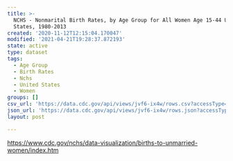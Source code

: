 ```yaml
---
title: >-
  NCHS - Nonmarital Birth Rates, by Age Group for All Women Age 15-44 United
  States, 1980-2013
created: '2020-11-12T12:15:04.170047'
modified: '2021-04-21T19:28:37.872193'
state: active
type: dataset
tags:
  - Age Group
  - Birth Rates
  - Nchs
  - United States
  - Women
groups: []
csv_url: 'https://data.cdc.gov/api/views/jvf6-ix4w/rows.csv?accessType=DOWNLOAD'
json_url: 'https://data.cdc.gov/api/views/jvf6-ix4w/rows.json?accessType=DOWNLOAD'
layout: post

---
```

https://www.cdc.gov/nchs/data-visualization/births-to-unmarried-women/index.htm
